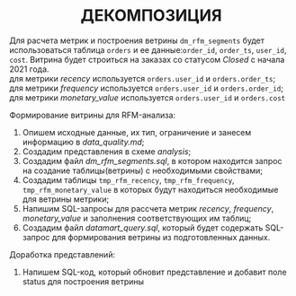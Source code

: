 <h1 align="center">ДЕКОМПОЗИЦИЯ</h1>

  Для расчета метрик и построения ветрины ``dm_rfm_segments`` будет использоваться таблица ``orders`` и ее данные:``order_id``,  ``order_ts``, ``user_id``, ``cost``. Витрина будет строиться на заказах со статусом *Closed* с начала 2021 года. </br>
  для метрики *recency* используется ``orders.user_id`` и ``orders.order_ts``; </br>
  для метрики *frequency* используется ``orders.user_id`` и ``orders.order_id``; </br>
  для метрики *monetary_value* используется ``orders.user_id`` и ``orders.cost`` </br>

Формирование витрины для RFM-анализа:

1. Опишем исходные данные, их тип, ограничение и занесем информацию в *data_quality.md*;
2. Создадим представления в схеме *analysis*;
3. Создадим файл *dm_rfm_segments.sql*, в котором находится запрос на создание таблицы(ветрины) с необходимыми свойствами;
4. Создадим таблицы ``tmp_rfm_recency``, ``tmp_rfm_frequency``, ``tmp_rfm_monetary_value`` в которых будут находиться необходимые для ветрины метрики;
5. Напишим SQL-запросы для рассчета метрик *recency*, *frequency*, *monetary_value* и заполнения соответствующих им таблиц;
6. Создадим файл *datamart_query.sql*, который будет содержать SQL-запрос для формирования ветрины из подготовленных данных.

Доработка представлений:

1. Напишем SQL-код, который обновит представление и добавит поле status для построения ветрины
